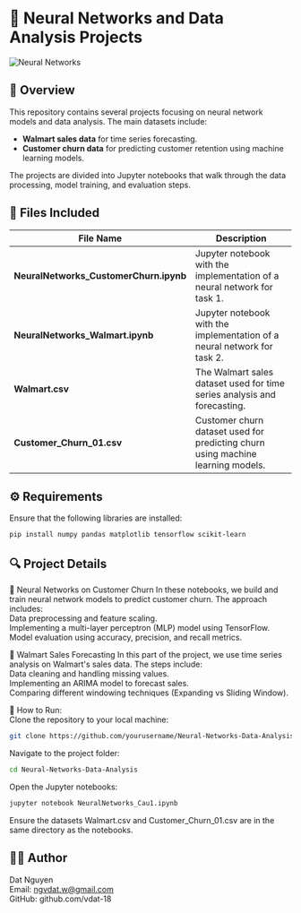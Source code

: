 # 🤖 Neural Networks and Data Analysis Projects

![Neural Networks](https://upload.wikimedia.org/wikipedia/commons/e/e4/Artificial_neural_network.svg)

## 🌟 Overview
This repository contains several projects focusing on neural network models and data analysis. The main datasets include:
- **Walmart sales data** for time series forecasting.
- **Customer churn data** for predicting customer retention using machine learning models.

The projects are divided into Jupyter notebooks that walk through the data processing, model training, and evaluation steps.

## 📂 Files Included

| File Name                    | Description                                                                        |
|------------------------------|------------------------------------------------------------------------------------|
| **NeuralNetworks_CustomerChurn.ipynb** | Jupyter notebook with the implementation of a neural network for task 1.           |
| **NeuralNetworks_Walmart.ipynb** | Jupyter notebook with the implementation of a neural network for task 2.           |
| **Walmart.csv**               | The Walmart sales dataset used for time series analysis and forecasting.           |
| **Customer_Churn_01.csv**     | Customer churn dataset used for predicting churn using machine learning models.    |

## ⚙️ Requirements

Ensure that the following libraries are installed:

```bash
pip install numpy pandas matplotlib tensorflow scikit-learn
```

## 🔍 Project Details
🧠 Neural Networks on Customer Churn 
In these notebooks, we build and train neural network models to predict customer churn. The approach includes: <br>
Data preprocessing and feature scaling. <br>
Implementing a multi-layer perceptron (MLP) model using TensorFlow. <br>
Model evaluation using accuracy, precision, and recall metrics. <br>

🏪 Walmart Sales Forecasting
In this part of the project, we use time series analysis on Walmart's sales data. The steps include: <br>
Data cleaning and handling missing values. <br> 
Implementing an ARIMA model to forecast sales. <br>
Comparing different windowing techniques (Expanding vs Sliding Window). <br>

🚀 How to Run: <br>
Clone the repository to your local machine:
```bash
git clone https://github.com/yourusername/Neural-Networks-Data-Analysis.git
```
Navigate to the project folder:
```bash
cd Neural-Networks-Data-Analysis
```
Open the Jupyter notebooks:
```bash
jupyter notebook NeuralNetworks_Cau1.ipynb
```
Ensure the datasets Walmart.csv and Customer_Churn_01.csv are in the same directory as the notebooks.

## 👨‍💻 Author
Dat Nguyen <br>
Email: ngvdat.w@gmail.com <br>
GitHub: github.com/vdat-18
